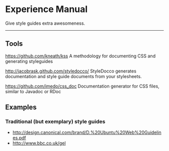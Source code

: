 # Experience Manual

Give style guides extra awesomeness.

* * *

## Tools

https://github.com/kneath/kss
A methodology for documenting CSS and generating styleguides

http://jacobrask.github.com/styledocco/
StyleDocco generates documentation and style guide documents from your stylesheets.

https://github.com/imedo/css_doc
Documentation generator for CSS files, similar to Javadoc or RDoc

## Examples

### Traditional (but exemplary) style guides

- http://design.canonical.com/brand/D.%20Ubuntu%20Web%20Guidelines.pdf
- http://www.bbc.co.uk/gel